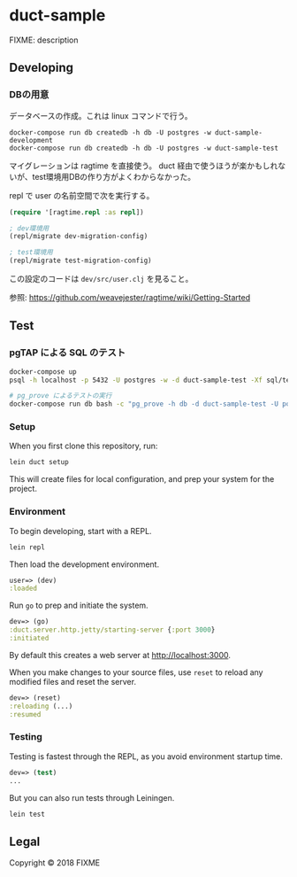 # duct-sample

FIXME: description

## Developing

### DBの用意

データベースの作成。これは linux コマンドで行う。

```
docker-compose run db createdb -h db -U postgres -w duct-sample-development
docker-compose run db createdb -h db -U postgres -w duct-sample-test
```

マイグレーションは ragtime を直接使う。
duct 経由で使うほうが楽かもしれないが、test環境用DBの作り方がよくわからなかった。

repl で user の名前空間で次を実行する。

```clojure
(require '[ragtime.repl :as repl])

; dev環境用
(repl/migrate dev-migration-config)

; test環境用
(repl/migrate test-migration-config)
```

この設定のコードは `dev/src/user.clj` を見ること。

参照: https://github.com/weavejester/ragtime/wiki/Getting-Started

## Test

### pgTAP による SQL のテスト

```bash
docker-compose up
psql -h localhost -p 5432 -U postgres -w -d duct-sample-test -Xf sql/test.sql

# pg_prove によるテストの実行
docker-compose run db bash -c "pg_prove -h db -d duct-sample-test -U postgres sql-tests/*.sql"
```

### Setup

When you first clone this repository, run:

```sh
lein duct setup
```

This will create files for local configuration, and prep your system
for the project.

### Environment

To begin developing, start with a REPL.

```sh
lein repl
```

Then load the development environment.

```clojure
user=> (dev)
:loaded
```

Run `go` to prep and initiate the system.

```clojure
dev=> (go)
:duct.server.http.jetty/starting-server {:port 3000}
:initiated
```

By default this creates a web server at <http://localhost:3000>.

When you make changes to your source files, use `reset` to reload any
modified files and reset the server.

```clojure
dev=> (reset)
:reloading (...)
:resumed
```

### Testing

Testing is fastest through the REPL, as you avoid environment startup
time.

```clojure
dev=> (test)
...
```

But you can also run tests through Leiningen.

```sh
lein test
```

## Legal

Copyright © 2018 FIXME
